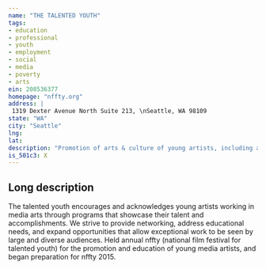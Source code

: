 ```yaml
---
name: "THE TALENTED YOUTH"
tags:
- education
- professional
- youth
- employment
- social
- media
- poverty
- arts
ein: 208536377
homepage: "nffty.org"
address: |
 1319 Dexter Avenue North Suite 213, \nSeattle, WA 98109
state: "WA"
city: "Seattle"
lng: 
lat: 
description: "Promotion of arts & culture of young artists, including annual film festival, nffty (national film festival for talented youth)"
is_501c3: X
---
```


## Long description

The talented youth encourages and acknowledges young artists working in media arts through programs that showcase their talent and accomplishments. We strive to provide networking, address educational needs, and expand opportunities that allow exceptional work to be seen by large and diverse audiences. Held annual nffty (national film festival for talented youth) for the promotion and education of young media artists, and began preparation for nffty 2015. 

